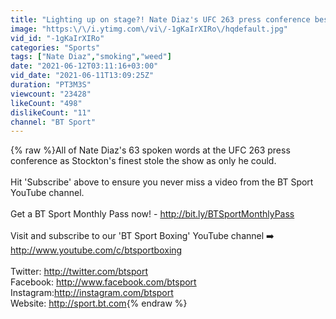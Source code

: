 ```yaml
---
title: "Lighting up on stage?! Nate Diaz's UFC 263 press conference best bits"
image: "https:\/\/i.ytimg.com\/vi\/-1gKaIrXIRo\/hqdefault.jpg"
vid_id: "-1gKaIrXIRo"
categories: "Sports"
tags: ["Nate Diaz","smoking","weed"]
date: "2021-06-12T03:11:16+03:00"
vid_date: "2021-06-11T13:09:25Z"
duration: "PT3M3S"
viewcount: "23428"
likeCount: "498"
dislikeCount: "11"
channel: "BT Sport"
---
```

{% raw %}All of Nate Diaz's 63 spoken words at the UFC 263 press conference as Stockton's finest stole the show as only he could.<br /><br />Hit 'Subscribe' above to ensure you never miss a video from the BT Sport YouTube channel.<br /><br />Get a BT Sport Monthly Pass now! - <a rel="nofollow" target="blank" href="http://bit.ly/BTSportMonthlyPass">http://bit.ly/BTSportMonthlyPass</a> <br /><br />Visit and subscribe to our 'BT Sport Boxing' YouTube channel ➡️ <a rel="nofollow" target="blank" href="http://www.youtube.com/c/btsportboxing">http://www.youtube.com/c/btsportboxing</a><br /><br />Twitter: <a rel="nofollow" target="blank" href="http://twitter.com/btsport">http://twitter.com/btsport</a><br />Facebook: <a rel="nofollow" target="blank" href="http://www.facebook.com/btsport">http://www.facebook.com/btsport</a><br />Instagram:<a rel="nofollow" target="blank" href="http://instagram.com/btsport">http://instagram.com/btsport</a><br />Website: <a rel="nofollow" target="blank" href="http://sport.bt.com">http://sport.bt.com</a>{% endraw %}
